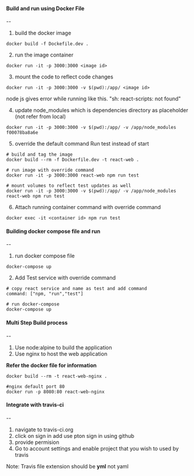 
#### Build and run using Docker File
--

1. build the docker image
```
docker build -f Dockefile.dev .
```
2. run the image  container 
```
docker run -it -p 3000:3000 <image id>
```

3. mount the code to reflect code changes

```
docker run -it -p 3000:3000 -v $(pwd):/app/ <image id>
```
 node js gives error while running like this. "sh: react-scripts: not found"

4. update node_modules which is dependencies directory as placeholder (not refer from local)
```
docker run -it -p 3000:3000 -v $(pwd):/app/ -v /app/node_modules f00078ba8a6e
```

5. override the default command
Run test instead of start 
```
# build and tag the image
docker build --rm -f Dockerfile.dev -t react-web .

# run image with override command
docker run -it -p 3000:3000 react-web npm run test

# mount volumes to reflect test updates as well
docker run -it -p 3000:3000 -v $(pwd):/app/ -v /app/node_modules react-web npm run test
```

6. Attach running container command with override command 

```
docker exec -it <container id> npm run test
```

#### Building docker compose file and run
--

1. run docker compose file
``` 
docker-compose up
```

2. Add Test service with override command
```
# copy react service and name as test and add command 
command: ["npm, "run","test"]

# run docker-compose
docker-compose up
```

#### Multi Step Build process
--

1. Use node:alpine to build the application
2. Use nginx to host the web application

**Refer the docker file for information**

```
docker build --rm -t react-web-nginx .

#nginx default port 80
docker run -p 8080:80 react-web-nginx
```


#### Integrate with travis-ci
--

1. navigate to travis-ci.org
2. click on sign in add use pton sign in using github
3. provide permision
4. Go to account settings and enable project that you wish to used by travis

Note: Travis file extension should be **yml** not yaml




